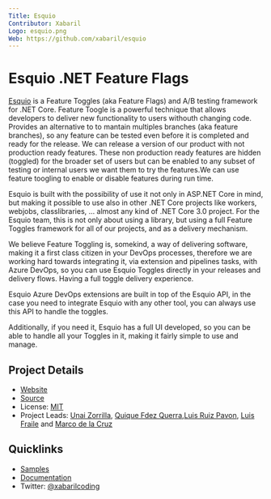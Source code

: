 ```yaml
---
Title: Esquio
Contributor: Xabaril
Logo: esquio.png
Web: https://github.com/xabaril/esquio
---
```


# Esquio .NET Feature Flags

[Esquio](https://github.com/xabaril/esquio) is a Feature Toggles (aka Feature Flags) and A/B testing framework for .NET Core. Feature Toogle is a powerful technique that allows developers to deliver new functionality to users withouth changing code. Provides an alternative to to mantain multiples branches (aka feature branches), so any feature can be tested even before it is completed and ready for the release. We can release a version of our product with not production ready features. These non production ready features are hidden (toggled) for the broader set of users but can be enabled to any subset of testing or internal users we want them to try the features.We can use feature toogling to enable or disable features during run time.

Esquio is built with the possibility of use it not only in ASP.NET Core in mind, but making it possible to use also in other .NET Core  projects like workers, webjobs, classlibraries, ... almost any kind of .NET Core 3.0 project. For the Esquio team, this is not only about using a library, but using a full Feature Toggles framework for all of our projects, and as a delivery mechanism.

We believe Feature Toggling is, somekind, a way of delivering software, making it a first class citizen in your DevOps processes, therefore we are working hard towards integrating it, via extension and pipelines tasks, with Azure DevOps, so you can use Esquio Toggles directly in your releases and delivery flows. Having a full toggle delivery experience.

Esquio Azure DevOps extensions are built in top of the Esquio API, in the case you need to integrate Esquio with any other tool, you can always use this API to handle the toggles.

Additionally, if you need it, Esquio has a full UI developed, so you can be able to handle all your Toggles in it, making it fairly simple to use and manage.

## Project Details

* [Website](https://github.com/xabaril/esquio)
* [Source](https://github.com/xabaril/esquio)
* License: [MIT](https://opensource.org/licenses/Apache-2.0)
* Project Leads: [Unai Zorrilla](https://github.com/unaizorrilla), [Quique Fdez Querra](https://github.com/CKGrafico),[Luis Ruiz Pavon](https://github.com/lurumad), [Luis Fraile](https://github.com/lfraile) and [Marco de la Cruz](https://github.com/mdcruz-plainconcepts)

## Quicklinks

* [Samples](https://github.com/Xabaril/Esquio/tree/master/samples)
* [Documentation](https://esquio.readthedocs.io/en/latest/)
* Twitter: [@xabarilcoding](https://twitter.com/xabarilcoding)
